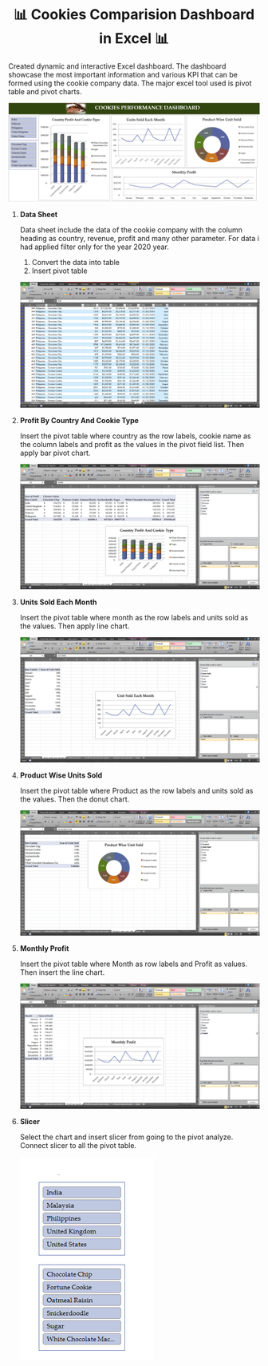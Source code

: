 <h1 align="center">📊 Cookies Comparision Dashboard in Excel 📊</h1>
<p align="center">
</p>

Created dynamic and interactive Excel dashboard. The dashboard showcase the most important information and various KPI that can be formed using the cookie company data. The major excel tool used is pivot table and pivot charts.

![Dashboard](/images/dashboard.PNG)

1. **Data Sheet**

    Data sheet include the data of the cookie company with the column heading as country, revenue, profit and many other parameter. For data i had applied filter only for the year 2020 year.

    1. Convert the data into table
    2. Insert pivot table 

    ![Data](/images/data.PNG)

2. **Profit By Country And Cookie Type**

    Insert the pivot table where country as the row labels, cookie name as the column labels and profit as the values in the pivot field list. Then apply bar pivot chart.

    ![Profit By Country and Cookie Type](/images/country_profit.PNG)

3. **Units Sold Each Month**

    Insert the pivot table where month as the row labels and units sold as the values. Then apply line chart.

    ![Units Sold Each Month](/images/unit_sold_each_month.PNG)

4. **Product Wise Units Sold**

    Insert the pivot table where Product as the row labels and units sold as the values. Then the donut chart.

    ![Product Wise Units Sold](/images/unit%20product%20sold.PNG)

5. **Monthly Profit**

    Insert the pivot table where Month as row labels and Profit as values. Then insert the line chart.

    ![Monthly Profit](/images/month_profit.PNG)

6.  **Slicer**

    Select the chart and insert slicer from going to the pivot analyze. Connect slicer to all the pivot table.

    ![Slicer](/images/slicer.PNG)
